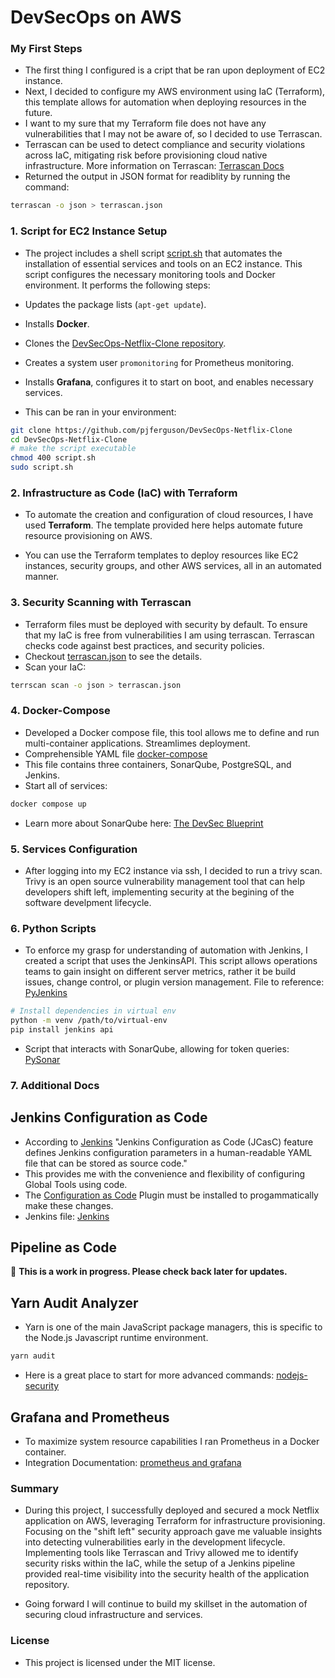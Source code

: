 # DevSecOps on AWS




### My First Steps
- The first thing I configured is a cript that be ran upon deployment of EC2 instance. 
- Next, I decided to configure my AWS environment using IaC (Terraform), this template allows for automation when deploying resources in the future. 
- I want to my sure that my Terraform file does not have any vulnerabilities that I may not be aware of, so I decided to use Terrascan. 
- Terrascan can be used to detect compliance and security violations across IaC, mitigating risk before provisioning cloud native infrastructure. More information on Terrascan: [Terrascan Docs](https://runterrascan.io/docs/getting-started/)
- Returned the output in JSON format for readiblity by running the command: 
```bash 
terrascan -o json > terrascan.json
```
### 1. **Script for EC2 Instance Setup**
- The project includes a shell script [script.sh](`./aws-environment/script.sh`) that automates the installation of essential services and tools on an EC2 instance. This script configures the necessary monitoring tools and Docker environment. It performs the following steps:

- Updates the package lists (`apt-get update`).
- Installs **Docker**.
- Clones the [DevSecOps-Netflix-Clone repository](https://github.com/pjferguson/DevSecOps-Netflix-Clone).
- Creates a system user `promonitoring` for Prometheus monitoring.
- Installs **Grafana**, configures it to start on boot, and enables necessary services.
- This can be ran in your environment: 
``` bash
git clone https://github.com/pjferguson/DevSecOps-Netflix-Clone
cd DevSecOps-Netflix-Clone
# make the script executable
chmod 400 script.sh
sudo script.sh
```
### 2. **Infrastructure as Code (IaC) with Terraform**
- To automate the creation and configuration of cloud resources, I have used **Terraform**. The template provided here helps automate future resource provisioning on AWS.

- You can use the Terraform templates to deploy resources like EC2 instances, security groups, and other AWS services, all in an automated manner.



### 3. **Security Scanning with Terrascan**
- Terraform files must be deployed with security by default. To ensure that my IaC is free from vulnerabilities I am using terrascan. Terrascan checks code against best practices, and security policies. 
- Checkout [terrascan.json](./terrascan.json) to see the details. 
- Scan your IaC:
``` bash
terrscan scan -o json > terrascan.json 
```
### 4. **Docker-Compose**
- Developed a Docker compose file, this tool allows me to define and run multi-container applications. Streamlimes deployment. 
- Comprehensible YAML file [docker-compose](./docker-services/docker-compose.yml)
- This file contains three containers, SonarQube, PostgreSQL, and Jenkins. 
- Start all of services: 
``` bash 
docker compose up
```
- Learn more about SonarQube here: [The DevSec Blueprint](https://www.devsecblueprint.com/projects/devsecops-home-lab/installation-and-configuration/security-tools/install-config-sonarqube)

### 5. **Services Configuration**
- After logging into my EC2 instance via ssh, I decided to run a trivy scan. Trivy is an open source vulnerability management tool that can help developers shift left, implementing security at the begining of the software develpment lifecycle. 

### 6. **Python Scripts**
- To enforce my grasp for understanding of automation with Jenkins, I created a script that uses the JenkinsAPI. This script allows operations teams to gain insight on different server metrics, rather it be build issues, change control, or plugin version management.  File to reference: [PyJenkins](./python-scripts/jenkins.py)
```bash
# Install dependencies in virtual env
python -m venv /path/to/virtual-env
pip install jenkins api
```
- Script that interacts with SonarQube, allowing for token queries: [PySonar](./python-scripts/sonartoken.py)


### 7. **Additional Docs**
## Jenkins Configuration as Code
- According to [Jenkins](https://www.jenkins.io/doc/book/managing/casc/) "Jenkins Configuration as Code (JCasC) feature defines Jenkins configuration parameters in a human-readable YAML file that can be stored as source code."
- This provides me with the convenience and flexibility of configuring Global Tools using code. 
- The [Configuration as Code](https://plugins.jenkins.io/configuration-as-code/) Plugin must be installed to progammatically make these changes.
- Jenkins file: [Jenkins](./Jenkinsfile)

## Pipeline as Code
🚧 **This is a work in progress. Please check back later for updates.**

## Yarn Audit Analyzer 
- Yarn is one of the main JavaScript package managers, this is specific to the Node.js Javascript runtime environment. 
```bash 
yarn audit
```
- Here is a great place to start for more advanced commands: [nodejs-security](https://www.nodejs-security.com/blog/how-to-use-yarn-audit) 


## Grafana and Prometheus 
- To maximize system resource capabilities I ran Prometheus in a Docker container. 
- Integration Documentation: [prometheus and grafana](https://www.linode.com/docs/guides/how-to-install-prometheus-and-grafana-on-ubuntu/)


### Summary 
- During this project, I successfully deployed and secured a mock Netflix application on AWS, leveraging Terraform for infrastructure provisioning. Focusing on the "shift left" security approach gave me valuable insights into detecting vulnerabilities early in the development lifecycle. Implementing tools like Terrascan and Trivy allowed me to identify security risks within the IaC, while the setup of a Jenkins pipeline provided real-time visibility into the security health of the application repository.

- Going forward I will continue to build my skillset in the automation of securing cloud infrastructure and services.


### License
- This project is licensed under the MIT license. 


